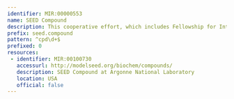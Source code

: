 ```yaml
---
identifier: MIR:00000553
name: SEED Compound
description: This cooperative effort, which includes Fellowship for Interpretation of Genomes (FIG), Argonne National Laboratory, and the University of Chicago, focuses on the development of the comparative genomics environment called the SEED. It is a framework to support comparative analysis and annotation of genomes, and the development of curated genomic data (annotation). Curation is performed at the level of subsystems by an expert annotator, across many genomes, and not on a gene by gene basis. This collection references subsystems.
prefix: seed.compound
pattern: ^cpd\d+$
prefixed: 0
resources:
 - identifier: MIR:00100730
   accessurl: http://modelseed.org/biochem/compounds/
   description: SEED Compound at Argonne National Laboratory
   location: USA
   official: false
---
```

